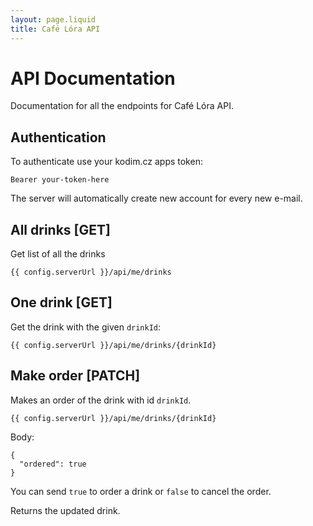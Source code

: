```yaml
---
layout: page.liquid
title: Café Lóra API
---
```


# API Documentation

Documentation for all the endpoints for Café Lóra API.

## Authentication
          
To authenticate use your kodim.cz apps token:
          
```
Bearer your-token-here
```
          
The server will automatically create new account for every new e-mail.

## All drinks [GET]

Get list of all the drinks

```
{{ config.serverUrl }}/api/me/drinks
```

## One drink [GET]

Get the drink with the given `drinkId`:

```
{{ config.serverUrl }}/api/me/drinks/{drinkId}
```

## Make order [PATCH]

Makes an order of the drink with id `drinkId`.

```
{{ config.serverUrl }}/api/me/drinks/{drinkId}
```

Body:

```
{
  "ordered": true
}
```

You can send `true` to order a drink or `false` to cancel the order.

Returns the updated drink.

